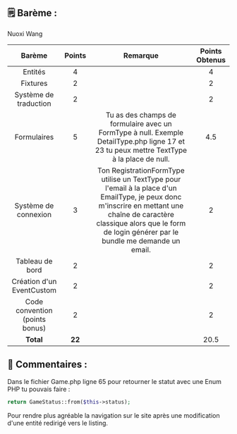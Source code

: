 ## 🗒️ Barème :

Nuoxi Wang

| **Barème**                           | **Points**| **Remarque**                               |**Points Obtenus**|
| :-----------------------------------:| :-------: | :-------------------------------------:    |:-:|
| Entités                              |     4     |                                            | 4 |
| Fixtures                             |     2     |                                            | 2 |
| Système de traduction                |     2     |                                            | 2 |
| Formulaires                          |     5     | Tu as des champs de formulaire avec un FormType à null. Exemple DetailType.php ligne 17 et 23 tu peux mettre TextType à la place de null.| 4.5 |
| Système de connexion                 |     3     | Ton RegistrationFormType utilise un TextType pour l'email à la place d'un EmailType, je peux donc m'inscrire en mettant une chaîne de caractère classique alors que le form de login générer par le bundle me demande un email.| 2 |
| Tableau de bord                      |     2     |                                            | 2 |
| Création d'un EventCustom            |     2     |                                            | 2 |
| Code convention (points bonus)       |     2     |                                            | 2 |
| **Total**                            |   **22**  |                                            | 20.5|

## 📝 Commentaires :

Dans le fichier Game.php ligne 65 pour retourner le statut avec une Enum PHP tu pouvais faire :
```php	
return GameStatus::from($this->status);
```

Pour rendre plus agréable la navigation sur le site après une modification d'une entité redirigé vers le listing.